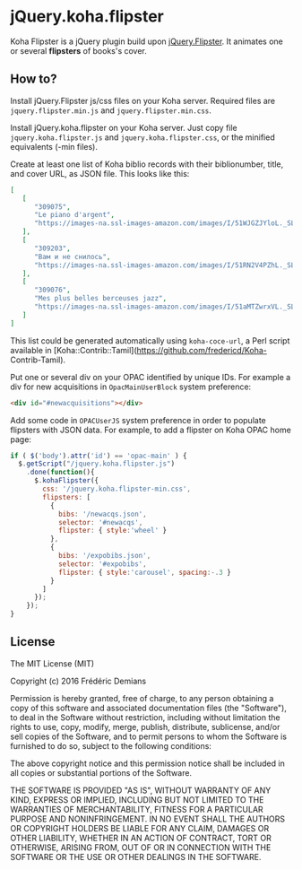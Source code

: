 jQuery.koha.flipster
========================

Koha Flipster is a jQuery plugin build upon
[jQuery.Flipster](https://github.com/drien/jquery-flipster). It
animates one or several __flipsters__ of books's cover.

How to?
-------

Install jQuery.Flipster js/css files on your Koha server. Required files are
`jquery.flipster.min.js` and `jquery.flipster.min.css`.

Install jQuery.koha.flipster on your Koha server. Just copy file
`jquery.koha.flipster.js` and `jquery.koha.flipster.css`, or the minified
equivalents (-min files).

Create at least one list of Koha biblio records with their biblionumber,
title, and cover URL, as JSON file. This looks like this:

```json
[
   [
      "309075",
      "Le piano d'argent",
      "https://images-na.ssl-images-amazon.com/images/I/51WJGZJYloL._SL300_.jpg"
   ],
   [
      "309203",
      "Вам и не снилось",
      "https://images-na.ssl-images-amazon.com/images/I/51RN2V4PZhL._SL300_.jpg"
   ],
   [
      "309076",
      "Mes plus belles berceuses jazz",
      "https://images-na.ssl-images-amazon.com/images/I/51aMTZwrxVL._SL300_.jpg"
   ]
]
```

This list could be generated automatically using `koha-coce-url`, a Perl
script available in [Koha::Contrib::Tamil](https://github.com/fredericd/Koha-
Contrib-Tamil).

Put one or several div on your OPAC identified by unique IDs. For example a
div for new acquisitions in `OpacMainUserBlock` system preference:

```html
<div id="#newacquisitions"></div>
```

Add some code in `OPACUserJS` system preference in order to populate flipsters
with JSON data. For example, to add a flipster on Koha OPAC home page:

```javascript
if ( $('body').attr('id') == 'opac-main' ) {
  $.getScript("/jquery.koha.flipster.js")
    .done(function(){
      $.kohaFlipster({
        css: '/jquery.koha.flipster-min.css',
        flipsters: [
          {
            bibs: '/newacqs.json',
            selector: '#newacqs',
            flipster: { style:'wheel' }
          },
          {
            bibs: '/expobibs.json',
            selector: '#expobibs',
            flipster: { style:'carousel', spacing:-.3 }
          }
        ]
      });
    });
}
```

License
-------

The MIT License (MIT)

Copyright (c) 2016 Frédéric Demians

Permission is hereby granted, free of charge, to any person obtaining a copy
of this software and associated documentation files (the "Software"), to deal
in the Software without restriction, including without limitation the rights
to use, copy, modify, merge, publish, distribute, sublicense, and/or sell
copies of the Software, and to permit persons to whom the Software is
furnished to do so, subject to the following conditions:

The above copyright notice and this permission notice shall be included in
all copies or substantial portions of the Software.

THE SOFTWARE IS PROVIDED "AS IS", WITHOUT WARRANTY OF ANY KIND, EXPRESS OR
IMPLIED, INCLUDING BUT NOT LIMITED TO THE WARRANTIES OF MERCHANTABILITY,
FITNESS FOR A PARTICULAR PURPOSE AND NONINFRINGEMENT. IN NO EVENT SHALL THE
AUTHORS OR COPYRIGHT HOLDERS BE LIABLE FOR ANY CLAIM, DAMAGES OR OTHER
LIABILITY, WHETHER IN AN ACTION OF CONTRACT, TORT OR OTHERWISE, ARISING FROM,
OUT OF OR IN CONNECTION WITH THE SOFTWARE OR THE USE OR OTHER DEALINGS IN
THE SOFTWARE.


